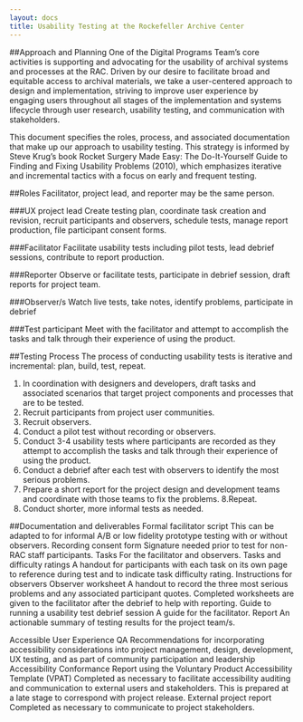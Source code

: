 ```yaml
---
layout: docs
title: Usability Testing at the Rockefeller Archive Center
---
```


##Approach and Planning 
One of the Digital Programs Team’s core activities is supporting and advocating for the usability of archival systems and processes at the RAC. Driven by our desire to facilitate broad and equitable access to archival materials, we take a user-centered approach to design and implementation, striving to improve user experience by engaging users throughout all stages of the implementation and systems lifecycle through user research, usability testing, and communication with stakeholders.

This document specifies the roles, process, and associated documentation that make up our approach to usability testing. This strategy is informed by Steve Krug’s book Rocket Surgery Made Easy: The Do-It-Yourself Guide to Finding and Fixing Usability Problems (2010), which emphasizes iterative and incremental tactics with a focus on early and frequent testing.

##Roles
Facilitator, project lead, and reporter may be the same person.

###UX project lead 
Create testing plan, coordinate task creation and revision, recruit participants and observers, schedule tests, manage report production, file participant consent forms. 

###Facilitator
Facilitate usability tests including pilot tests, lead debrief sessions, contribute to report production.

###Reporter
Observe or facilitate tests, participate in debrief session, draft reports for project team.

###Observer/s 
Watch live tests, take notes, identify problems, participate in debrief

###Test participant
Meet with the facilitator and attempt to accomplish the tasks and talk through their experience of using the product.

##Testing Process
The process of conducting usability tests is iterative and incremental: plan, build, test, repeat.
1. In coordination with designers and developers, draft tasks and associated scenarios that target project components and processes that are to be tested.
2. Recruit participants from project user communities.
3. Recruit observers.
4. Conduct a pilot test without recording or observers.
5. Conduct 3-4 usability tests where participants are recorded as they attempt to accomplish the tasks and talk through their experience of using the product.
6. Conduct a debrief after each test with observers to identify the most serious problems.
7. Prepare a short report for the project design and development teams and coordinate with those teams to fix the problems.
8.Repeat.
9. Conduct shorter, more informal tests as needed.

##Documentation and deliverables
Formal facilitator script
This can be adapted to for informal A/B or low fidelity prototype testing with or without observers.
Recording consent form
Signature needed prior to test for non-RAC staff participants.
Tasks
For the facilitator and observers.
Tasks and difficulty ratings
A handout for participants with each task on its own page to reference during test and to indicate task difficulty rating.
Instructions for observers
Observer worksheet
A handout to record the three most serious problems and any associated participant quotes. Completed worksheets are given to the facilitator after the debrief to help with reporting.
Guide to running a usability test debrief session
A guide for the facilitator.
Report
An actionable summary of testing results for the project team/s.

Accessible User Experience QA
Recommendations for incorporating accessibility considerations into project management, design, development, UX testing, and as part of community participation and leadership
Accessibility Conformance Report using the Voluntary Product Accessibility Template (VPAT) 
Completed as necessary to facilitate accessibility auditing and communication to external users and stakeholders. This is prepared at a late stage to correspond with project release. 
External project report
Completed as necessary to communicate to project stakeholders.


